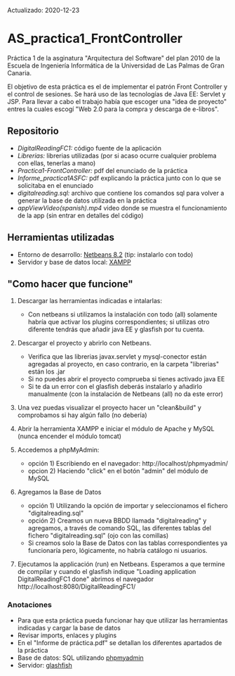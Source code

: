 Actualizado: 2020-12-23

# AS_practica1_FrontController
Práctica 1 de la asginatura "Arquitectura del Software" del plan 2010 de la Escuela de Ingeniería Informática de la Universidad de Las Palmas de Gran Canaria.

El objetivo de esta práctica es el de implementar el patrón Front Controller y el control de sesiones. Se hará uso de las tecnologías de Java EE: Servlet y JSP.
Para llevar a cabo el trabajo había que escoger una "idea de proyecto" entres la cuales escogí "Web 2.0 para la compra y descarga de e-libros".

## Repositorio

 - *DigitalReadingFC1:*  código fuente de la aplicación
 - *Librerias:* librerias utilizadas (por si acaso ocurre cualquier problema con ellas, tenerlas a mano)
 - *Practica1-FrontController:*  pdf del enunciado de la práctica
 - *Informe_practica1ASFC:*  pdf explicando la práctica junto con lo que se solicitaba en el enunciado
 - *digitalreading.sql:*  archivo que contiene los comandos sql para volver a generar la base de datos utilizada en la práctica
 - *appViewVideo(spanish).mp4* video donde se muestra el funcionamiento de la app (sin entrar en detalles del código)

## Herramientas utilizadas

- Entorno de desarrollo: [Netbeans 8.2](https://netbeans.org/downloads/8.2/rc/) (tip: instalarlo con todo)
- Servidor y base de datos local: [XAMPP](https://www.apachefriends.org/es/index.html)

## "Como hacer que funcione"

1) Descargar las herramientas indicadas e intalarlas:
    - Con netbeans si utilizamos la instalación con todo (all) solamente habría que activar los plugins correspondientes; si utilizas otro diferente tendrás que añadir java EE y glasfish por tu cuenta. 

2) Descargar el proyecto y abrirlo con Netbeans. 
    - Verifica que las librerias javax.servlet y mysql-conector están agregadas al proyecto, en caso contrario, en la carpeta "librerias" están los .jar
    - Si no puedes abrir el proyecto comprueba si tienes activado java EE
    - Si te da un error con el glasfish deberás instalarlo y añadirlo manualmente (con la instalación de Netbeans (all) no da este error) 

3) Una vez puedas visualizar el proyecto hacer un "clean&build" y comprobamos si hay algún fallo (no debería) 

4) Abrir la herramienta XAMPP e iniciar el módulo de Apache y MySQL (nunca encender el módulo tomcat) 

5) Accedemos a phpMyAdmin:
    - opción 1) Escribiendo en el navegador: http://localhost/phpmyadmin/
    - opcion 2) Haciendo "click" en el botón "admin" del módulo de MySQL

6) Agregamos la Base de Datos 
    - opción 1) Utilizando la opción de importar y seleccionamos el fichero "digitalreading.sql"
    - opción 2) Creamos un nueva BBDD llamada "digitalreading" y agregamos, a través de comando SQL, las diferentes tablas del fichero "digitalreading.sql" (ojo con las comillas)
    - Si creamos solo la Base de Datos con las tablas correspondientes ya funcionaría pero, lógicamente, no habría catálogo ni usuarios.

7) Ejecutamos la applicación (run) en Netbeans. Esperamos a que termine de compilar y cuando el glasfish indique "Loading application DigitalReadingFC1 done" abrimos el navegador http://localhost:8080/DigitalReadingFC1/


### Anotaciones

 - Para que esta práctica pueda funcionar hay que utilizar las herramientas indicadas y cargar la base de datos
 - Revisar imports, enlaces y plugins
 - En el "Informe de práctica.pdf" se detallan los diferentes apartados de la práctica
 - Base de datos: SQL utilizando [phpmyadmin](https://www.phpmyadmin.net/)
 - Servidor: [glashfish](https://www.oracle.com/middleware/technologies/glassfish-server.html)
 
